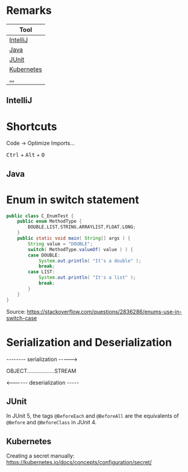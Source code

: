 # Remarks

| Tool                          |
| ----------------------------- |
| [IntelliJ](#IntelliJ)         |
| [Java](#Java)                 |
| [JUnit](#junit)               |
| [Kubernetes](#Kubernetes)     |
| [...](#...)                   |

## IntelliJ
# Shortcuts
Code → Optimize Imports...

<kbd>Ctrl</kbd> + <kbd>Alt</kbd> + <kbd>O</kbd>


## Java
# Enum in switch statement

```java
public class C_EnumTest {
    public enum MethodType {
        DOUBLE,LIST,STRING,ARRAYLIST,FLOAT,LONG;
    }
    public static void main( String[] args ) {
        String value = "DOUBLE";
        switch( MethodType.valueOf( value ) ) {
        case DOUBLE:
            System.out.println( "It's a double" );
            break;
        case LIST:
            System.out.println( "It's a list" );
            break;
        }
    }
}
```
Source: https://stackoverflow.com/questions/2836286/enums-use-in-switch-case

# Serialization and Deserialization

-------- serialization ----->

OBJECT..................STREAM

<------ deserialization -----

    

## JUnit

In JUnit 5, the tags `@BeforeEach` and `@BeforeAll` are the equivalents of `@Before` and `@BeforeClass` in JUnit 4.


## Kubernetes

Creating a secret manually: https://kubernetes.io/docs/concepts/configuration/secret/

